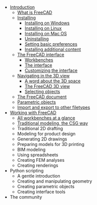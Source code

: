 * [Introduction](what_is_freecad.md)
  * [What is FreeCAD](what_is_freecad.md#what-is-freecad)
  * [Installing](installing.md)
    * [Installing on Windows](installing.md#installing-on-windows)
    * [Installing on Linux](installing.md#installing-on-linux)
    * [Installing on Mac OS](installing.md#installing-on-mac-os)
    * [Uninstalling](installing.md#uninstalling)
    * [Setting basic preferences](installing.md#setting-basic-preferences)
    * [Installing additional content](installing.md#installing-additional-content)
  * [The FreeCAD interface](the_freecad_interface.md)
    * [Workbenches](the_freecad_interface.md#workbenches)
    * [The interface](the_freecad_interface.md#the-interface)
    * [Customizing the interface](the_freecad_interface.md#customizing-the-interface)
  * [Navigating in the 3D view](navigating_in_the_3d_view.md)
    * [A word about the 3D space](navigating_in_the_3d_view.md#a-word-about-the-3d-space)
    * [The FreeCAD 3D view](navigating_in_the_3d_view.md#the-freecad-3d-view)
    * [Selecting objects](navigating_in_the_3d_view.md#selecting-objects)
  * [The FreeCAD document](the_freecad_document.md)
  * [Parametric objects](parametric_objects.md)
  * [Import and export to other filetypes](import_and_export_to_other_filetypes.md)
* [Working with FreeCAD](all_workbenches_at_a_glance.md)
  * [All workbenches at a glance](all_workbenches_at_a_glance.md)
  * [Traditional modeling, the CSG way](traditional_modeling_the_csg_way.md)
  * Traditional 2D drafting
  * Modeling for product design
  * Generating 2D drawings
  * Preparing models for 3D printing
  * BIM modeling
  * Using spreadsheets
  * Creating FEM analyses
  * Creating renderings
* Python scripting
  * A gentle introduction
  * Creating and manipulating geometry
  * Creating parametric objects
  * Creating interface tools
* The community
